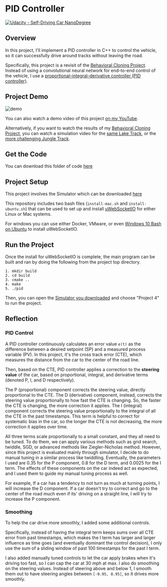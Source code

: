 # PID Controller

[![Udacity - Self-Driving Car NanoDegree](https://s3.amazonaws.com/udacity-sdc/github/shield-carnd.svg)](http://www.udacity.com/drive)

## Overview

In this project, I'll implement a PID controller in C++ to control the vehicle, so it can successfully drive around tracks without leaving the road.

Specifically, this project is a revisit of the [Behavioral Cloning Project](https://goo.gl/6njxcy). Instead of using a convolutional neural network for end-to-end control of the vehicle,  I use a [proportional–integral–derivative controller (PID controller)](https://en.wikipedia.org/wiki/PID_controller).


## Project Demo

![demo](demo.gif)

You can also watch a demo video of this project [on my YouTube](https://youtu.be/poxOXTRucyQ). 

Alternatively, if you want to watch the results of my [Behavioral Cloning Project](https://goo.gl/6njxcy), you can watch a simulation video for the [same Lake Track](https://youtu.be/bJPQDfu15sc), or the [more challenging Jungle Track](https://youtu.be/eu2-NLfhzYQ).


## Get the Code

You can download this folder of code [here](https://tugan0329.bitbucket.io/downloads/udacity/car/pid/p9-PID-controller.zip)


## Project Setup

This project involves the Simulator which can be downloaded [here](https://github.com/udacity/self-driving-car-sim/releases)

This repository includes two bash files (`install-mac.sh` and `install-ubuntu.sh`) that can be used to set up and install [uWebSocketIO](https://github.com/uWebSockets/uWebSockets) for either Linux or Mac systems. 

For windows you can use either Docker, VMware, or even [Windows 10 Bash on Ubuntu](https://www.howtogeek.com/249966/how-to-install-and-use-the-linux-bash-shell-on-windows-10/) to install uWebSocketIO. 

## Run the Project


Once the install for uWebSocketIO is complete, the main program can be built and ran by doing the following from the project top directory.

```
1. mkdir build
2. cd build
3. cmake ..
4. make
5. ./pid
```

Then, you can open the [Simulator you downloaded](https://github.com/udacity/self-driving-car-sim/releases) and choose "Project 4" to run the project.


## Reflection

### PID Control

A PID controller continuously calculates an error value `e(t)` as the difference between a desired setpoint (SP) and a measured process variable (PV). In this project, it's the cross track error (CTE), which measures the distance from the car to the center of the road line.

Then, based on the CTE, PID controller applies a correction to the **steering value** of the car, based on proportional, integral, and derivative terms (denoted P, I, and D respectively). 

The P (proportional) component corrects the steering value, directly proportional to the CTE. The D (derivative) component, instead, corrects the steering value proportionally to how fast the CTE is changing. So, the faster the CTE is changing, the more correction it applies. The I (integral) component corrects the steering value proportionally to the integral of all the CTE in the past timestamps. This term is helpful to correct for systematic bias in the car, so the longer the CTE is not decreasing, the more correction it applies over time.

All three terms scale proportionally to a small constant, and they all need to be tuned. To do them, we can apply various methods such as grid search, twiddle, SGD, or advanced methods like Ziegler-Nicholas method. However, since this project is evaluated mainly through simulator, I decide to do manual tuning in a similar process like twiddling. Eventually, the parameters I used are 0.35 for the P component, 0.8 for the D term, and 0.0025 for the I term. The effects of these components on the car indeed act as expected, and I used them to guide my manual tuning process as well. 

For example, If a car has a tendency to not turn as much at turning points, I will increase the D component. If a car doesn't try to correct and go to the center of the road much even if its' driving on a straight line, I will try to increase the P component.

### Smoothing

To help the car drive more smoothly, I added some additional controls. 

Specifically, instead of having the integral term keeps sums over all CTE error from past timestamps, which makes the I term has larger and larger influence as time goes (and eventually dominant the control decision), I only use the sum of a sliding window of past 100 timestamps for the past I term.

I also added manually tuned controls to let the car apply brakes when it's driving too fast, so I can cap the car at 30 mph at max. I also do smoothing on the steering values. Instead of steering above and below 1, I smooth them out to have steering angles between `[-0.95, 0.95]`, so it drives more smoothly. 






